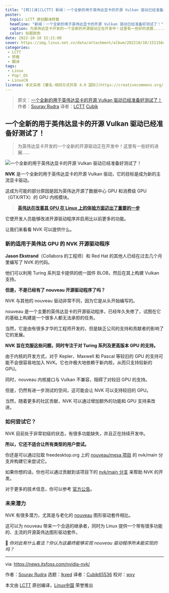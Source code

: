 ```yaml
---
title: "[转][译][LCTT] 新闻｜一个全新的用于英伟达显卡的开源 Vulkan 驱动已经准备好测试了！"
poster:
  topic: LCTT 原创翻译转载
  headline: "新闻｜一个全新的用于英伟达显卡的开源 Vulkan 驱动已经准备好测试了！"
  caption: 为英伟达显卡开发的一个全新的开源驱动正在开发中！这里有一些好的进展......
  color: 标题颜色
date: 2022-10-10 15:21:00
cover: https://img.linux.net.cn/data/attachment/album/202210/10/152156oi69fi9zylu9ai9d.png
categories:
 - LCTT
 - 转载
 - 翻译
tags:
 - Linux
 - Pop!_OS
 - LinuxCN
license: 本文采用 [署名-相同方式共享 4.0 国际](https://creativecommons.org/licenses/by-sa/4.0/deed.zh) 许可协议，转载请注明出处。
---
```


> 原文：[一个全新的用于英伟达显卡的开源 Vulkan 驱动已经准备好测试了！](https://linux.cn/article-15124-1.html)
> 作者：[Sourav Rudra](https://news.itsfoss.com/nvidia-nvk/)
> 译者：[LCTT](https://linux.cn/lctt/) [Cubik](https://linux.cn/lctt/Cubik65536)

<!-- more -->

## 一个全新的用于英伟达显卡的开源 Vulkan 驱动已经准备好测试了！

> 为英伟达显卡开发的一个全新的开源驱动正在开发中！这里有一些好的进展......

![一个全新的用于英伟达显卡的开源 Vulkan 驱动已经准备好测试了！][1]

**NVK** 是一个全新的用于英伟达显卡的开源 Vulkan 驱动，它的目标是成为新的主流显卡驱动。

这成为可能的部分原因是因为英伟达开源了数据中心 GPU 和消费级 GPU（GTX/RTX）的 GPU 内核模块。

> **[英伟达在改善其 GPU 在 Linux 上的体验方面迈出了重要的一步][2]**

它使开发人员能够改进开源驱动程序并启用比以前更多的功能。

让我们来看看 NVK 可以提供什么。

### 新的适用于英伟达 GPU 的 NVK 开源驱动程序

**Jason Ekstrand**（Collabora 的工程师）和 Red Hat 的其他人已经在过去几个月里编写了 NVK 的代码。

他们可以利用 Turing 系列显卡提供的统一固件 BLOB，然后在其上构建 Vulkan 支持。

**但是，不是已经有了 nouveau 开源驱动程序了吗？**

NVK 与其他的 nouveau 驱动非常不同，因为它是从头开始编写的。

nouveau 是一个主要的英伟达显卡的开源驱动程序，已经年久失修了，试图在它的基础上构建是一个很多人都无法承担的任务。

当然，它是由有很多才华的工程师开发的，但是缺乏公司的支持和贡献者的影响了它的发展。

**NVK 旨在克服这些问题，同时专注于对 Turing 系列及更高版本 GPU 的支持。**

由于内核的开发方式，对于 Kepler、Maxwell 和 Pascal 等较旧的 GPU 的支持可能不会很容易地加入 NVK。它也许极大地依赖于新内核，从而只支持较新的 GPU。

同时，nouveau 内核接口与 Vulkan 不兼容，阻碍了对较旧 GPU 的支持。

但是，仍然有进一步测试的空间，这可能会让 NVK 可以支持较旧的 GPU。

当然，随着更多的社区贡献，NVK 可以通过增加额外的功能和 GPU 支持来改进。

### 如何尝试它？

NVK 目前处于非常初级的状态，有很多功能缺失，并且正在持续开发中。

**所以，它还不适合让所有类型的用户尝试。**

你还是可以通过拉取 freedesktop.org 上的 [nouveau/mesa 项目][4] 的 nvk/main 分支并构建它来尝试它。

如果你想的话，你也可以通过贡献到该项目下的 [nvk/main 分支][5] 来帮助 NVK 的开发。

对于更多的技术信息，你可以参考 [官方公告][6]。

### 未来潜力

NVK 有很多潜力，尤其是与老化的 [nouveau][7] 图形驱动套件相比。

这可以为 nouveau 带来一个合适的继承者，同时为 Linux 提供一个带有很多功能的、主流的开源英伟达图形驱动套件。

💬 *你对此有什么看法？你认为这最终能够实现 nouveau 驱动程序所未能实现的吗？*

--------------------------------------------------------------------------------

via: https://news.itsfoss.com/nvidia-nvk/

作者：[Sourav Rudra][a]
选题：[lkxed][b]
译者：[Cubik65536](https://github.com/Cubik65536)
校对：[wxy](https://github.com/wxy)

本文由 [LCTT](https://github.com/LCTT/TranslateProject) 原创编译，[Linux中国](https://linux.cn/) 荣誉推出

[a]: https://news.itsfoss.com/author/sourav/
[b]: https://github.com/lkxed
[1]: https://news.itsfoss.com/content/images/size/w1200/2022/10/opensource-native-vulkan-gpu-driver-for-nvidia.png
[2]: https://news.itsfoss.com/nvidia-open-source-linux/
[4]: https://gitlab.freedesktop.org/nouveau/mesa
[5]: https://gitlab.freedesktop.org/nouveau/mesa/-/tree/nvk/main/
[6]: https://www.collabora.com/news-and-blog/news-and-events/introducing-nvk.html
[7]: https://nouveau.freedesktop.org/
